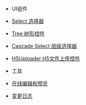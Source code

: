 - UI组件
 - [Select 选择器](components/select.md)
 - [Tree 树形控件](components/tree.md)
 - [Cascade Select 层级选择器](components/casecade-select.md)
 - [H5Uploader H5文件上传控件](components/h5uploader.md)

- 工具
 - [在线编辑和预览](tool/playground.md)

- [变更日志](CHANGELOG.md)
